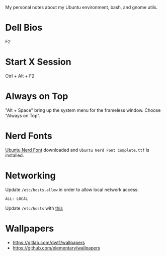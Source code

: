 My personal notes about my Ubuntu environment, bash, and gnome utils.

# Dell Bios

F2


# Start X Session

Ctrl + Alt + F2


# Always on Top

"Alt + Space" bring up the system menu for the frameless window. 
Choose "Always on Top".


# Nerd Fonts

[Ubuntu Nerd Font](https://www.nerdfonts.com/font-downloads)
downloaded and `Ubuntu Nerd Font Complete.ttf` is installed.

# Networking

Update `/etc/hosts.allow` in order to allow local network access:

```
ALL: LOCAL
```

Update `/etc/hosts` with [this](https://someonewhocares.org/hosts/zero/hosts)


# Wallpapers

* https://gitlab.com/dwt1/wallpapers
* https://github.com/elementary/wallpapers

